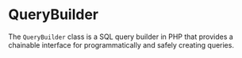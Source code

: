 # QueryBuilder
 The `QueryBuilder` class is a SQL query builder in PHP that provides a chainable interface for programmatically and safely creating queries.
